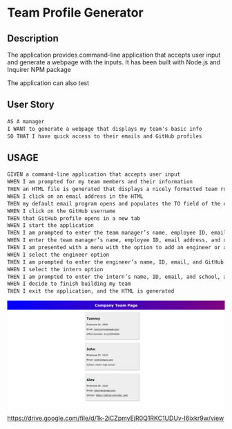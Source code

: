 # Team Profile Generator

## Description

The application provides command-line application that accepts user input and generate a webpage with the inputs. It has been built with Node.js and Inquirer NPM package

The application can also test 

## User Story

```md
AS A manager
I WANT to generate a webpage that displays my team's basic info
SO THAT I have quick access to their emails and GitHub profiles
```

## USAGE

```md
GIVEN a command-line application that accepts user input
WHEN I am prompted for my team members and their information
THEN an HTML file is generated that displays a nicely formatted team roster based on user input
WHEN I click on an email address in the HTML
THEN my default email program opens and populates the TO field of the email with the address
WHEN I click on the GitHub username
THEN that GitHub profile opens in a new tab
WHEN I start the application
THEN I am prompted to enter the team manager’s name, employee ID, email address, and office number
WHEN I enter the team manager’s name, employee ID, email address, and office number
THEN I am presented with a menu with the option to add an engineer or an intern or to finish building my team
WHEN I select the engineer option
THEN I am prompted to enter the engineer’s name, ID, email, and GitHub username, and I am taken back to the menu
WHEN I select the intern option
THEN I am prompted to enter the intern’s name, ID, email, and school, and I am taken back to the menu
WHEN I decide to finish building my team
THEN I exit the application, and the HTML is generated
```

![alt text](./Assets/screen%20capture.PNG "index page screenshot")


https://drive.google.com/file/d/1k-2iCZpmyEjR0Q1RKC1UDUv-I6ixkr9w/view
